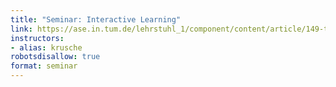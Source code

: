 ```yaml
---
title: "Seminar: Interactive Learning"
link: https://ase.in.tum.de/lehrstuhl_1/component/content/article/149-teaching/wt2021/1141-seminar-interactive-learning-ws20-21?Itemid=115
instructors:
- alias: krusche
robotsdisallow: true
format: seminar
---
```

